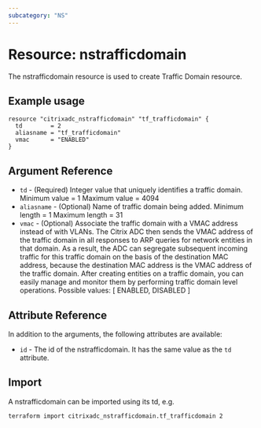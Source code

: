 ```yaml
---
subcategory: "NS"
---
```


# Resource: nstrafficdomain

The nstrafficdomain resource is used to create Traffic Domain resource.


## Example usage

```hcl
resource "citrixadc_nstrafficdomain" "tf_trafficdomain" {
  td        = 2
  aliasname = "tf_trafficdomain"
  vmac      = "ENABLED"
}
```


## Argument Reference

* `td` - (Required) Integer value that uniquely identifies a traffic domain. Minimum value =  1 Maximum value =  4094
* `aliasname` - (Optional) Name of traffic domain  being added. Minimum length =  1 Maximum length =  31
* `vmac` - (Optional) Associate the traffic domain with a VMAC address instead of with VLANs. The Citrix ADC then sends the VMAC address of the traffic domain in all responses to ARP queries for network entities in that domain. As a result, the ADC can segregate subsequent incoming traffic for this traffic domain on the basis of the destination MAC address, because the destination MAC address is the VMAC address of the traffic domain. After creating entities on a traffic domain, you can easily manage and monitor them by performing traffic domain level operations. Possible values: [ ENABLED, DISABLED ]


## Attribute Reference

In addition to the arguments, the following attributes are available:

* `id` - The id of the nstrafficdomain. It has the same value as the `td` attribute.


## Import

A nstrafficdomain can be imported using its td, e.g.

```shell
terraform import citrixadc_nstrafficdomain.tf_trafficdomain 2
```
